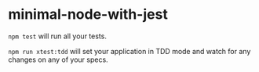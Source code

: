 # minimal-node-with-jest
`npm test` will run all your tests.


`npm run xtest:tdd` will set your application in TDD mode and watch for any changes on any of your specs.
